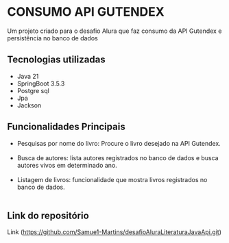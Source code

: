 # CONSUMO API GUTENDEX

  Um projeto criado para o desafio Alura que faz consumo da API Gutendex e persistência no banco de dados
  
## Tecnologias utilizadas

  - Java 21 <br>
  - SpringBoot 3.5.3 <br>
  - Postgre sql <br>
  - Jpa <br>
  - Jackson <br>
  
## Funcionalidades Principais
  - Pesquisas por nome do livro: Procure o livro desejado na API Gutendex.<br><br>
  - Busca de autores: lista autores registrados no banco de dados e busca autores vivos em determinado ano. <br><br>
  - Listagem de livros: funcionalidade que mostra livros registrados no banco de dados.<br><br>
  
## Link do repositório

Link (https://github.com/Samue1-Martins/desafioAluraLiteraturaJavaApi.git) <br>

##
